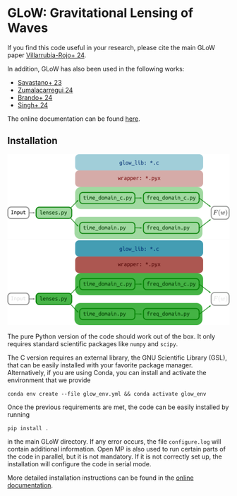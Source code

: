 # GLoW: Gravitational Lensing of Waves

If you find this code useful in your research, please cite the main GLoW paper
[Villarrubia-Rojo+ 24](https://inspirehep.net/literature/2826315).

In addition, GLoW has also been used in the following works:
* [Savastano+ 23](https://inspirehep.net/literature/2667175)
* [Zumalacarregui 24](https://inspirehep.net/literature/2781293)
* [Brando+ 24](https://inspirehep.net/literature/2804868)
* [Singh+ 24](https://inspirehep.net/literature/2885963)

The online documentation can be found
[here](https://miguelzuma.github.io/GLoW_public/index.html).

## Installation

![GLoW-Light](./sphinx_doc/diagrams/diagram_simp.png#gh-light-mode-only)
![GLoW-Dark](./sphinx_doc/diagrams/diagram_simp_dark.png##gh-dark-mode-only)

The pure Python version of the code should work out of the box. It only requires standard scientific
packages like ``numpy`` and ``scipy``.

The C version requires an external library, the GNU Scientific Library (GSL), that can be easily
installed with your favorite package manager. Alternatively, if you are using Conda, you can install
and activate the environment that we provide
```console
conda env create --file glow_env.yml && conda activate glow_env
```
Once the previous requirements are met, the code can be easily installed by running
```console
pip install .
```
in the main GLoW directory. If any error occurs, the file ``configure.log`` will contain additional
information. Open MP is also used to run certain parts of the code in parallel, but it is not
mandatory. If it is not correctly set up, the installation will configure the code in serial mode.

More detailed installation instructions can be found in the
[online documentation](https://miguelzuma.github.io/GLoW_public/usage.html#installation).
